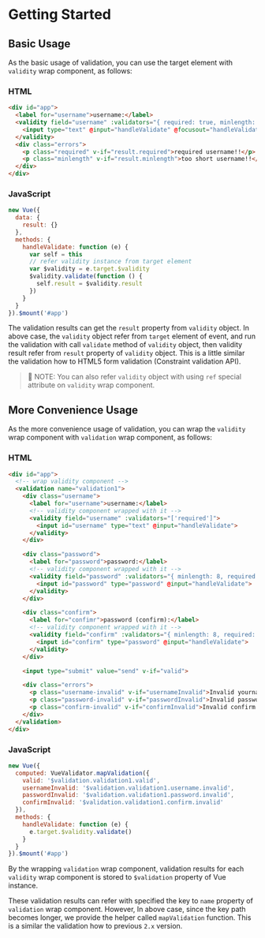 # Getting Started

## Basic Usage

As the basic usage of validation, you can use the target element with `validity` wrap component, as follows:

### HTML

```html
<div id="app">
  <label for="username">username:</label>
  <validity field="username" :validators="{ required: true, minlength: 4 }">
    <input type="text" @input="handleValidate" @focusout="handleValidate">
  </validity>
  <div class="errors">
    <p class="required" v-if="result.required">required username!!</p>
    <p class="minlength" v-if="result.minlength">too short username!!</p>
  </div>
</div>
```

### JavaScript

```javascript
new Vue({
  data: {
    result: {}
  },
  methods: {
    handleValidate: function (e) {
      var self = this
      // refer validity instance from target element
      var $validity = e.target.$validity 
      $validity.validate(function () {
        self.result = $validity.result
      })
    }
  }
}).$mount('#app')
```

The validation results can get the `result` property from `validity` object. In above case, the `validity` object refer from `target` element of event, and run the validation with  call `validate` method of `validity` object, then validity result  refer from `result` property of `validity` object. This is a little similar the validation how to HTML5 form validation (Constraint validation API).

> :pencil: NOTE: You can also refer `validity` object with using `ref` special attribute on `validity` wrap component.

## More Convenience Usage

As the more convenience usage of validation, you can wrap the `validity` wrap component with `validation` wrap component, as follows:

### HTML

```html
<div id="app">
  <!-- wrap validity component -->
  <validation name="validation1">
    <div class="username">
      <label for="username">username:</label>
      <!-- validity component wrapped with it -->
      <validity field="username" :validators="['required']">
        <input id="username" type="text" @input="handleValidate">
      </validity>
    </div>

    <div class="password">
      <label for="password">password:</label>
      <!-- validity component wrapped with it -->
      <validity field="password" :validators="{ minlength: 8, required: true }">
        <input id="password" type="password" @input="handleValidate">
      </validity>
    </div>

    <div class="confirm">
      <label for="confimr">password (confirm):</label>
      <!-- validity component wrapped with it -->
      <validity field="confirm" :validators="{ minlength: 8, required: true }">
        <input id="confirm" type="password" @input="handleValidate">
      </validity>
    </div>

    <input type="submit" value="send" v-if="valid">

    <div class="errors">
      <p class="username-invalid" v-if="usernameInvalid">Invalid yourname inputting !!</p>
      <p class="password-invalid" v-if="passwordInvalid">Invalid password inputting !!</p>
      <p class="confirm-invalid" v-if="confirmInvalid">Invalid confirm password inputting !!</p>
    </div>
  </validation>
</div>
```

### JavaScript

```javascript
new Vue({
  computed: VueValidator.mapValidation({
    valid: '$validation.validation1.valid',
    usernameInvalid: '$validation.validation1.username.invalid',
    passwordInvalid: '$validation.validation1.password.invalid',
    confirmInvalid: '$validation.validation1.confirm.invalid'
  }),
  methods: {
    handleValidate: function (e) {
      e.target.$validity.validate()
    }
  }
}).$mount('#app')
```

By the wrapping `validation` wrap component, validation results for each `validity` wrap component is stored to `$validation` property of Vue instance.

These validation results can refer with specified the key to `name` property of `validation` wrap component. However, In above case, since the key path becomes longer, we provide the helper called `mapValidation` function. This is a similar the validation how to previous `2.x` version.
